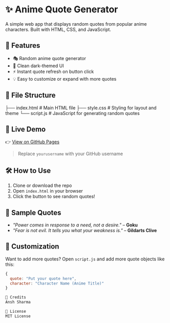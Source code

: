 # ✨ Anime Quote Generator

A simple web app that displays random quotes from popular anime characters. Built with HTML, CSS, and JavaScript.

## 🔧 Features

- 🎭 Random anime quote generator
- 🎨 Clean dark-themed UI
- ⚡ Instant quote refresh on button click
- 💡 Easy to customize or expand with more quotes

## 📂 File Structure
├── index.html # Main HTML file
├── style.css # Styling for layout and theme
└── script.js # JavaScript for generating random quotes

## 🚀 Live Demo

👉 [View on GitHub Pages](https://yourusername.github.io/anime-quote-generator)

> Replace `yourusername` with your GitHub username

## 🛠️ How to Use

1. Clone or download the repo
2. Open `index.html` in your browser
3. Click the button to see random quotes!

## 🌟 Sample Quotes

- *"Power comes in response to a need, not a desire."* – **Goku**
- *"Fear is not evil. It tells you what your weakness is."* – **Gildarts Clive**

## 📌 Customization

Want to add more quotes? Open `script.js` and add more quote objects like this:

```javascript
{
  quote: "Put your quote here",
  character: "Character Name (Anime Title)"
}

🧡 Credits
Ansh Sharma

📜 License
MIT License
